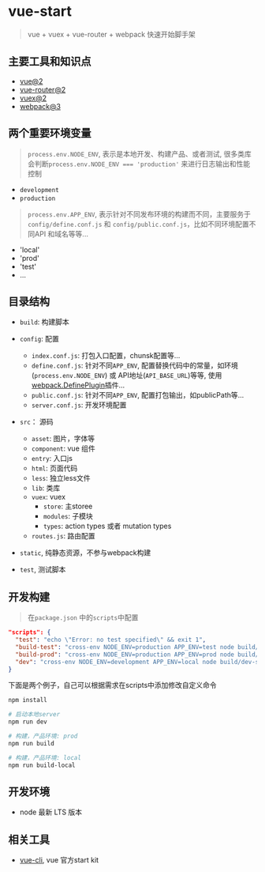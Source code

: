 # vue-start

> vue + vuex + vue-router + webpack 快速开始脚手架

## 主要工具和知识点

- [vue@2](https://vuejs.org/)
- [vue-router@2](https://router.vuejs.org/)
- [vuex@2](https://vuex.vuejs.org/)
- [webpack@3](https://webpack.js.org/)

## 两个重要环境变量

> `process.env.NODE_ENV`, 表示是本地开发、构建产品、或者测试, 很多类库会判断`process.env.NODE_ENV === 'production'` 来进行日志输出和性能控制

- `development`
- `production`

> `process.env.APP_ENV`, 表示针对不同发布环境的构建而不同，主要服务于`config/define.conf.js` 和 `config/public.conf.js`，比如不同环境配置不同API 和域名等等...

- 'local'
- 'prod'
- 'test'
- ...

## 目录结构

- `build`: 构建脚本

- `config`: 配置

  - `index.conf.js`: 打包入口配置，chunsk配置等...
  - `define.conf.js`: 针对不同`APP_ENV`, 配置替换代码中的常量，如环境(`process.env.NODE_ENV`) 或 API地址(`API_BASE_URL`)等等, 使用[webpack.DefinePlugin](https://webpack.js.org/plugins/define-plugin/)插件...
  - `public.conf.js`: 针对不同`APP_ENV`, 配置打包输出，如publicPath等...
  - `server.conf.js`: 开发环境配置

- `src`： 源码

  - `asset`: 图片，字体等
  - `component`: vue 组件
  - `entry`: 入口js
  - `html`: 页面代码
  - `less`: 独立less文件
  - `lib`: 类库
  - `vuex`: vuex
    - `store`: 主storee
    - `modules`: 子模块
    - `types`: action types 或者 mutation types
  - `routes.js`: 路由配置

- `static`, 纯静态资源，不参与webpack构建

- `test`, 测试脚本

## 开发构建

> 在`package.json` 中的`scripts`中配置

```json
"scripts": {
  "test": "echo \"Error: no test specified\" && exit 1",
  "build-test": "cross-env NODE_ENV=production APP_ENV=test node build/build.js",
  "build-prod": "cross-env NODE_ENV=production APP_ENV=prod node build/build.js",
  "dev": "cross-env NODE_ENV=development APP_ENV=local node build/dev-server.js"
}
```

下面是两个例子，自己可以根据需求在scripts中添加修改自定义命令
```sh
npm install

# 启动本地server
npm run dev

# 构建，产品环境: prod
npm run build

# 构建，产品环境: local
npm run build-local
```

## 开发环境

- node 最新 LTS 版本

## 相关工具

- [vue-cli](https://github.com/vuejs/vue-cli), vue 官方start kit
